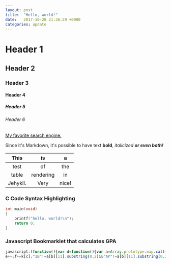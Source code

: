 ```yaml
---
layout: post
title:  "Hello, world!"
date:   2017-10-28 21:36:29 +0900
categories: update
---
```

# Header 1
## Header 2

### Header 3
#### Header 4
##### Header 5
###### Header 6

[My favorite search engine.](https://ddg.gg)

Since it's Markdown, it's possible to have text **bold**, _italicized_ __*or even both!*__


|   This   |    is     |   a   |
| :------: | :-------: | :---: |
|   test   |    of     |  the  |
|  table   | rendering |  in   |
| Jehykll. |   Very    | nice! |


### C Code Syntax Highlighting
```c
int main(void)
{
    printf("hello, world!\n");
    return 0;
}
```

### Javascript Bookmarklet that calculates GPA
```javascript
javascript:(function(){var d=function(){var a=Array.prototype.map.call(document.getElementsByClassName("linkDescList grid"),function(a){return Array.prototype.map.call(a.querySelectorAll("td"),function(a){return a.innerHTML})});a=function(a,b){for(var c=[],e=0,f=a.length;e<f;)c.push(a.slice(e,e+=b));return c}(a[0],16);for(var e=0,f=0,k={7:4.3,6:4,5:3.3,4:2.3,3:1.3,2:0,1:0},h=0,b=0;b<a.length;b++){var c=a[b][12].match(/<a\s+href="[\S\s]*?">[\S\s]*?<\/a>/gi);if(null==c)break;c=parseInt(c[0].replace(/(<\/?[^>]+>)/gi,""));
e++;f+=k[c];"IB"!=a[b][11].substring(0,2)&&"AP"!=a[b][11].substring(0,2)||"IB Math Studies"==a[b][11].substring(0,15)||(f+=.5);h+=c}return[h/e,f/e]}(),g="(S1) GPA: "+d[0].toFixed(3);d="Traditional GPA: "+d[1].toFixed(3);var l=document.createElement("p");l.style.fontSize="20px";l.style.fontFamily="Helvetica";l.style.textAlign="center";l.style.marginBottom="-5px";l.appendChild(document.createTextNode(g));l.appendChild(document.createElement("br"));l.appendChild(document.createTextNode(d));document.getElementsByTagName("tbody")[2].appendChild(l);})();
```

